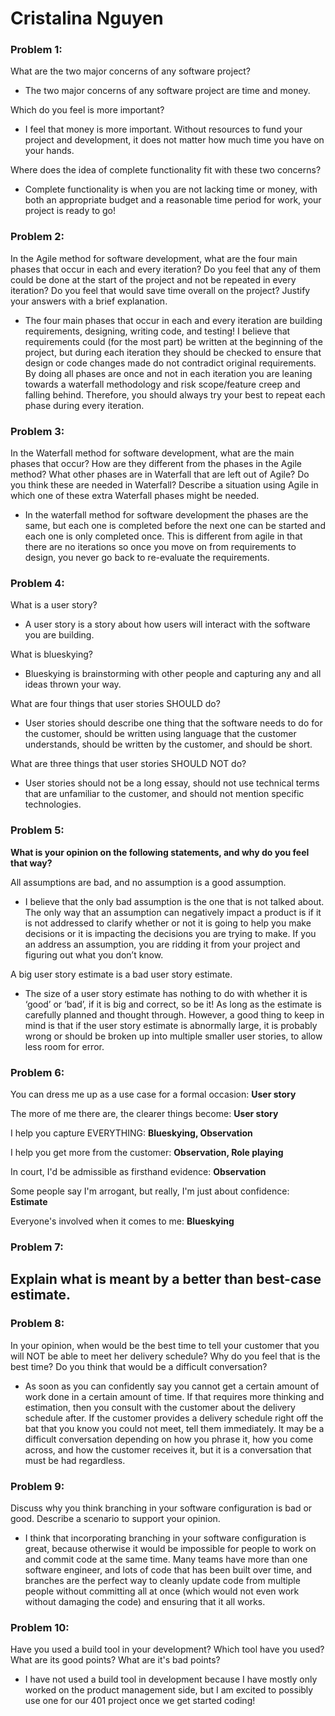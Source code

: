 # Cristalina Nguyen

### Problem 1:
What are the two major concerns of any software project?
- The two major concerns of any software project are time and money.

Which do you feel is more important?
- I feel that money is more important. Without resources to fund your project and development, it does not matter how much time you have on your hands. 

Where does the idea of complete functionality fit with these two concerns?
- Complete functionality is when you are not lacking time or money, with both an appropriate budget and a reasonable time period for work, your project is ready to go!

### Problem 2:
In the Agile method for software development, what are the four main phases that occur in each and every iteration? Do you feel that any of them could be done at the start of the project and not be repeated in every iteration? Do you feel that would save time overall on the project? Justify your answers with a brief explanation.
- The four main phases that occur in each and every iteration are building requirements, designing, writing code, and testing! I believe that requirements could (for the most part) be written at the beginning of the project, but during each iteration they should be checked to ensure that design or code changes made do not contradict original requirements. By doing all phases are once and not in each iteration you are leaning towards a waterfall methodology and risk scope/feature creep and falling behind. Therefore, you should always try your best to repeat each phase during every iteration.

### Problem 3: 
In the Waterfall method for software development, what are the main phases that occur? How are they different from the phases in the Agile method? What other phases are in Waterfall that are left out of Agile? Do you think these are needed in Waterfall? Describe a situation using Agile in which one of these extra Waterfall phases might be needed.
- In the waterfall method for software development the phases are the same, but each one is completed before the next one can be started and each one is only completed once. This is different from agile in that there are no iterations so once you move on from requirements to design, you never go back to re-evaluate the requirements.

### Problem 4:
What is a user story?
- A user story is a story about how users will interact with the software you are building.

What is blueskying?
-	Blueskying is brainstorming with other people and capturing any and all ideas thrown your way. 

What are four things that user stories SHOULD do?
-	User stories should describe one thing that the software needs to do for the customer, should be written using language that the customer understands, should be written by the customer, and should be short.

What are three things that user stories SHOULD NOT do?
-	User stories should not be a long essay, should not use technical terms that are unfamiliar to the customer, and should not mention specific technologies.

### Problem 5:
**What is your opinion on the following statements, and why do you feel that way?**

All assumptions are bad, and no assumption is a good assumption.
-	I believe that the only bad assumption is the one that is not talked about. The only way that an assumption can negatively impact a product is if it is not addressed to clarify whether or not it is going to help you make decisions or it is impacting the decisions you are trying to make. If you an address an assumption, you are ridding it from your project and figuring out what you don’t know.

A big user story estimate is a bad user story estimate.
-	The size of a user story estimate has nothing to do with whether it is ‘good’ or ‘bad’, if it is big and correct, so be it! As long as the estimate is carefully planned and thought through. However, a good thing to keep in mind is that if the user story estimate is abnormally large, it is probably wrong or should be broken up into multiple smaller user stories, to allow less room for error.

### Problem 6:
You can dress me up as a use case for a formal occasion: **User story**

The more of me there are, the clearer things become: **User story**

I help you capture EVERYTHING: **Blueskying, Observation**

I help you get more from the customer: **Observation, Role playing**

In court, I'd be admissible as firsthand evidence: **Observation**

Some people say I'm arrogant, but really, I'm just about confidence: **Estimate**

Everyone's involved when it comes to me: **Blueskying**

### Problem 7:
Explain what is meant by a better than best-case estimate.
- 

### Problem 8:
In your opinion, when would be the best time to tell your customer that you will NOT be able to meet her delivery schedule? Why do you feel that is the best time? Do you think that would be a difficult conversation?
- As soon as you can confidently say you cannot get a certain amount of work done in a certain amount of time. If that requires more thinking and estimation, then you consult with the customer about the delivery schedule after. If the customer provides a delivery schedule right off the bat that you know you could not meet, tell them immediately. It may be a difficult conversation depending on how you phrase it, how you come across, and how the customer receives it, but it is a conversation that must be had regardless.

### Problem 9:
Discuss why you think branching in your software configuration is bad or good. Describe a scenario to support your opinion.
- I think that incorporating branching in your software configuration is great, because otherwise it would be impossible for people to work on and commit code at the same time. Many teams have more than one software engineer, and lots of code that has been built over time, and branches are the perfect way to cleanly update code from multiple people without committing all at once (which would not even work without damaging the code) and ensuring that it all works.

### Problem 10:
Have you used a build tool in your development? Which tool have you used? What are its good points? What are it's bad points?
-	I have not used a build tool in development because I have mostly only worked on the product management side, but I am excited to possibly use one for our 401 project once we get started coding!
